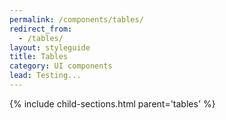 ```yaml
---
permalink: /components/tables/
redirect_from:
  - /tables/
layout: styleguide
title: Tables
category: UI components
lead: Testing...
---
```

{% include child-sections.html parent='tables' %}